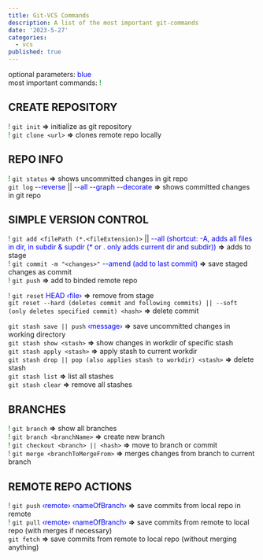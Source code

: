 ```yaml
---
title: Git-VCS Commands
description: A list of the most important git-commands
date: '2023-5-27'
categories:
  - vcs
published: true
---
```


optional parameters: <span style="color: blue;">blue</span>  
most important commands: <span style="color: green;"><span style="color: green;">!</span></span>

## CREATE REPOSITORY

<span style="color: green;">!</span> ``git init`` **=>** initialize as git repository  
<span style="color: green;">!</span> ``git clone <url>`` **=>** clones remote repo locally

## REPO INFO

<span style="color: green;">!</span> ``git status`` **=>** shows uncommitted changes in git repo  
``git log`` <span style="color: blue;">--reverse</span> || <span style="color: blue;">--all --graph --decorate</span> **=>** shows committed changes in git repo

## SIMPLE VERSION CONTROL

<span style="color: green;">!</span> ``git add <filePath (*.<fileExtension)>`` || <span style="color: blue;">--all (shortcut: -A, adds all files in dir, in subdir & supdir (* or . only adds current dir and subdir))</span> **=>** adds to stage  
<span style="color: green;">!</span> ``git commit -m "<changes>"`` <span style="color: blue;">--amend (add to last commit)</span> **=>** save staged changes as commit  
<span style="color: green;">!</span> ``git push`` **=>** add to binded remote repo

<span style="color: green;">!</span> ``git reset`` <span style="color: blue;">HEAD &lsaquo;file&rsaquo;</span> **=>** remove from stage  
``git reset --hard (deletes commit and following commits) || --soft (only deletes specified commit) <hash>`` **=>** delete commit

``git stash save || push`` <span style="color: blue;">&lsaquo;message&rsaquo;</span> **=>** save uncommitted changes in working directory  
``git stash show <stash>`` **=>** show changes in workdir of specific stash  
``git stash apply <stash>`` **=>** apply stash to current workdir  
``git stash drop || pop (also applies stash to workdir) <stash>`` **=>** delete stash  
``git stash list`` **=>** list all stashes  
``git stash clear`` **=>** remove all stashes

## BRANCHES

<span style="color: green;">!</span> ``git branch`` **=>** show all branches  
<span style="color: green;">!</span> ``git branch <branchName>`` **=>** create new branch  
<span style="color: green;">!</span> ``git checkout <branch> || <hash>`` **=>** move to branch or commit  
<span style="color: green;">!</span> ``git merge <branchToMergeFrom>`` **=>** merges changes from branch to current branch

## REMOTE REPO ACTIONS

<span style="color: green;">!</span> ``git push`` <span style="color: blue;">&lsaquo;remote&rsaquo; &lsaquo;nameOfBranch&rsaquo;</span> **=>** save commits from local repo in remote  
<span style="color: green;">!</span> ``git pull`` <span style="color: blue;">&lsaquo;remote&rsaquo; &lsaquo;nameOfBranch&rsaquo;</span> **=>** save commits from remote to local repo (with merges if necessary)  
``git fetch`` **=>** save commits from remote to local repo (without merging anything)
